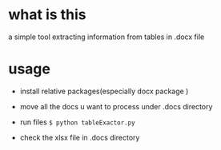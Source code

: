 # what is this
a simple tool extracting information from tables in .docx file

# usage 
* install relative packages(especially docx package )
* move all the docs u want to process under .docs directory

* run files ```$ python tableExactor.py```
* check the xlsx file in .docs directory
